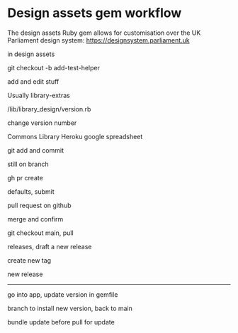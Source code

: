# Design assets gem workflow

The design assets Ruby gem allows for customisation over the UK Parliament design system: https://designsystem.parliament.uk





in design assets

git checkout -b add-test-helper

add and edit stuff

Usually library-extras


/lib/library_design/version.rb

change version number


Commons Library Heroku google spreadsheet


git add and commit


still on branch

gh pr create


defaults, submit


pull request on github

merge and confirm

git checkout main, pull

releases, draft a new release

create new tag

new release

-------
go into app, update version in gemfile

branch to install new version, back to main

bundle update before pull for update
